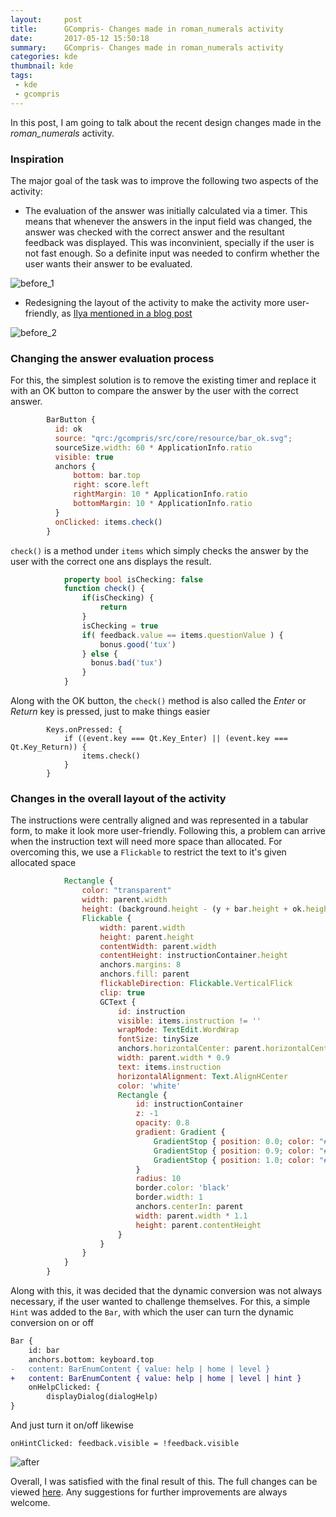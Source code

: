 ```yaml
---
layout:     post
title:      GCompris- Changes made in roman_numerals activity
date:       2017-05-12 15:50:18
summary:    GCompris- Changes made in roman_numerals activity
categories: kde
thumbnail: kde
tags:
 - kde
 - gcompris
---
```


In this post, I am going to talk about the recent design changes made in the *roman_numerals* activity.

### Inspiration

The major goal of the task was to improve the following two aspects of the activity:

* The evaluation of the answer was initially calculated via a timer. This means that whenever the answers in the input field was changed, the answer was checked with the correct answer and the resultant feedback was displayed. This was inconvinient, specially if the user is not fast enough. So a definite input was needed to confirm whether the user wants their answer to be evaluated.

![before_1](http://rudranilbasu.me/blog/images/roman_numerals/before_1.jpg)

* Redesigning the layout of the activity to make the activity more user-friendly, as [Ilya mentioned in a blog post](https://ilyabizyaev.wordpress.com/2017/01/13/gcompris-review/)

![before_2](http://rudranilbasu.me/blog/images/roman_numerals/before_2.png)

### Changing the answer evaluation process

For this, the simplest solution is to remove the existing timer and replace it with an OK button to compare the answer by the user with the correct answer. 

```qml
        BarButton {
          id: ok
          source: "qrc:/gcompris/src/core/resource/bar_ok.svg";
          sourceSize.width: 60 * ApplicationInfo.ratio
          visible: true
          anchors {
              bottom: bar.top
              right: score.left
              rightMargin: 10 * ApplicationInfo.ratio
              bottomMargin: 10 * ApplicationInfo.ratio
          }
          onClicked: items.check()
        }
```

`check()` is a method under `items` which simply checks the answer by the user with the correct one ans displays the result.

```qml
            property bool isChecking: false
            function check() {
                if(isChecking) {
                    return
                }
                isChecking = true
                if( feedback.value == items.questionValue ) {
                    bonus.good('tux')
                } else {
                  bonus.bad('tux')
                }
            }
```

Along with the OK button, the `check()` method is also called the *Enter* or *Return* key is pressed, just to make things easier

```
        Keys.onPressed: {
            if ((event.key === Qt.Key_Enter) || (event.key === Qt.Key_Return)) {
                items.check()
            }
        }
```

### Changes in the overall layout of the activity

The instructions were centrally aligned and was represented in a tabular form, to make it look more user-friendly. Following this, a problem can arrive when the instruction text will need more space than allocated. For overcoming this, we use a `Flickable` to restrict the text to it's given allocated space

```qml
            Rectangle {
                color: "transparent"
                width: parent.width
                height: (background.height - (y + bar.height + ok.height + keyboard.height) * 1.1 )
                Flickable {
                    width: parent.width
                    height: parent.height
                    contentWidth: parent.width
                    contentHeight: instructionContainer.height
                    anchors.margins: 8
                    anchors.fill: parent
                    flickableDirection: Flickable.VerticalFlick
                    clip: true
                    GCText {
                        id: instruction
                        visible: items.instruction != ''
                        wrapMode: TextEdit.WordWrap
                        fontSize: tinySize
                        anchors.horizontalCenter: parent.horizontalCenter
                        width: parent.width * 0.9
                        text: items.instruction
                        horizontalAlignment: Text.AlignHCenter
                        color: 'white'
                        Rectangle {
                            id: instructionContainer
                            z: -1
                            opacity: 0.8
                            gradient: Gradient {
                                GradientStop { position: 0.0; color: "#000" }
                                GradientStop { position: 0.9; color: "#666" }
                                GradientStop { position: 1.0; color: "#AAA" }
                            }
                            radius: 10
                            border.color: 'black'
                            border.width: 1
                            anchors.centerIn: parent
                            width: parent.width * 1.1
                            height: parent.contentHeight
                        }
                    }
                }
            }
        }
```

Along with this, it was decided that the dynamic conversion was not always necessary, if the user wanted to challenge themselves. For this, a simple `Hint` was added to the `Bar`, with which the user can turn the dynamic conversion on or off

```diff
Bar {
    id: bar
    anchors.bottom: keyboard.top
-   content: BarEnumContent { value: help | home | level }
+   content: BarEnumContent { value: help | home | level | hint }
    onHelpClicked: {
        displayDialog(dialogHelp)
}
```

And just turn it on/off likewise

```
onHintClicked: feedback.visible = !feedback.visible
```

![after](http://rudranilbasu.me/blog/images/roman_numerals/after_1.jpg)

Overall, I was satisfied with the final result of this. The full changes can be viewed [here](https://cgit.kde.org/gcompris.git/commit/?id=0d0a6f094734ed8944ccf9bc31359397bb3007a8). Any suggestions for further improvements are always welcome.